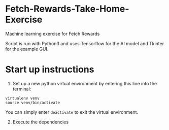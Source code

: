 # Fetch-Rewards-Take-Home-Exercise
Machine learning exercise for Fetch Rewards


Script is run with Python3 and uses Tensorflow for the AI model and Tkinter for the example GUI.

# Start up instructions
  1) Set up a new python virtual environment by entering this line into the terminal: 

  ```shell
  virtualenv venv
  source venv/bin/activate
  ```  
  You can simply enter ```deactivate``` to exit the virtual environment.

  2) Execute the dependencies 
